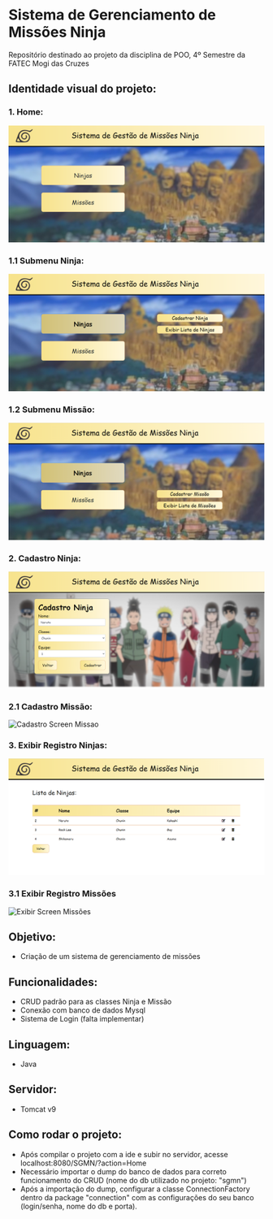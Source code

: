 # Sistema de Gerenciamento de Missões Ninja
Repositório destinado ao projeto da disciplina de POO, 4º Semestre da FATEC Mogi das Cruzes

## Identidade visual do projeto:
### 1. Home:
![Home Screen](https://github.com/RRugnA/Gerenciamento-Ninja/blob/master/public/readme_images/Home.png?raw=true)

### 1.1 Submenu Ninja:
![Home Screen Submenu1](https://github.com/RRugnA/Gerenciamento-Ninja/blob/master/public/readme_images/Home-submenu.png?raw=true)

### 1.2 Submenu Missão:
![Home Screen Submenu2](https://github.com/RRugnA/Gerenciamento-Ninja/blob/master/public/readme_images/Home-submenu2.png?raw=true)

### 2. Cadastro Ninja:
![Cadastro Screen Ninja](https://github.com/RRugnA/Gerenciamento-Ninja/blob/master/public/readme_images/Cadastro-Ninja.png?raw=true)

### 2.1 Cadastro Missão:
![Cadastro Screen Missao](https://github.com/RRugnA/Gerenciamento-Ninja/blob/master/public/readme_images/Cadastro-Miss%C3%A3o.png?raw=true)

### 3. Exibir Registro Ninjas:
![Exibir Screen Ninjas](https://github.com/RRugnA/Gerenciamento-Ninja/blob/master/public/readme_images/Exibir-Ninjas.png?raw=true)

### 3.1 Exibir Registro Missões
![Exibir Screen Missões](https://github.com/RRugnA/Gerenciamento-Ninja/blob/master/public/readme_images/Exibir-Miss%C3%B5es.png?raw=true)

## Objetivo:
- Criação de um sistema de gerenciamento de missões

## Funcionalidades:
- CRUD padrão para as classes Ninja e Missão
- Conexão com banco de dados Mysql
- Sistema de Login (falta implementar)

## Linguagem:
- Java

## Servidor:
- Tomcat v9

## Como rodar o projeto:
- Após compilar o projeto com a ide e subir no servidor, acesse localhost:8080/SGMN/?action=Home
- Necessário importar o dump do banco de dados para correto funcionamento do CRUD (nome do db utilizado no projeto: "sgmn")
- Após a importação do dump, configurar a classe ConnectionFactory dentro da package "connection" com as configurações do seu banco (login/senha, nome do db e porta).
